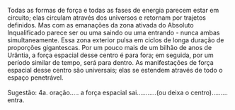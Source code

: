 ﻿Todas as formas de força e todas as fases de energia parecem estar em circuito; elas circulam através dos universos e retornam por trajetos definidos. Mas com as emanações da zona ativada do Absoluto Inqualificado parece ser ou uma saindo ou uma entrando - nunca ambas simultaneamente. Essa zona exterior pulsa em ciclos de longa duração de proporções gigantescas. Por um pouco mais de um bilhão de anos de Urântia, a força espacial desse centro é para fora; em seguida, por um período similar de tempo, será para dentro. As manifestações de força espacial desse centro são universais;  elas se estendem através de todo o espaço penetrável.<BR><BR>Sugestão: 4a. oração..... a força espacial sai...........(ou deixa o centro)......... entra.